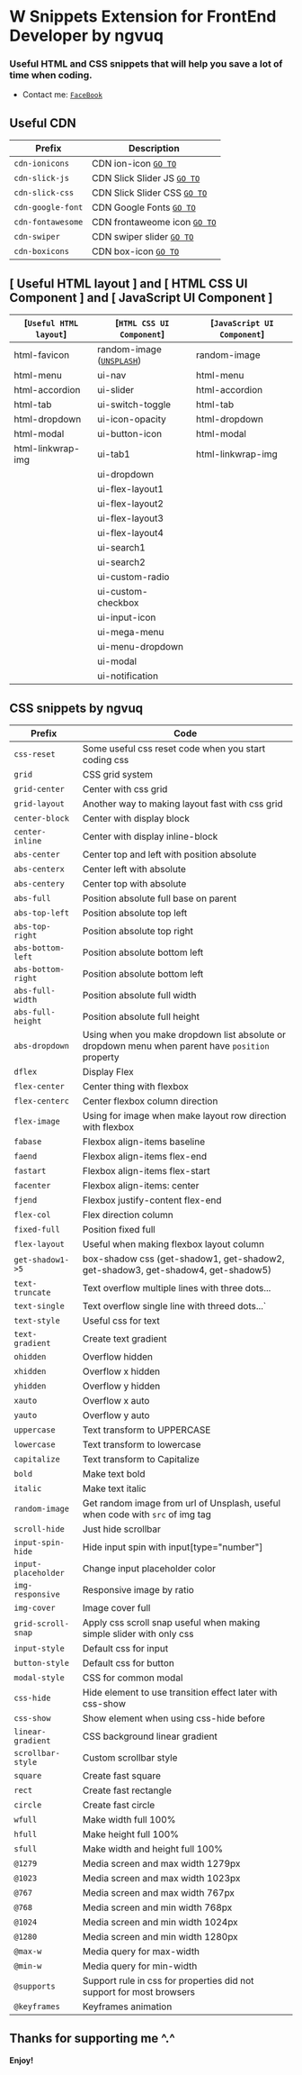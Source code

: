 # W Snippets Extension for FrontEnd Developer by ngvuq

### Useful HTML and CSS snippets that will help you save a lot of time when coding.

-   Contact me: [`FaceBook`](https://www.facebook.com/ngvuq.11/)

## Useful CDN

| Prefix            | Description                                                           |
| ----------------- | --------------------------------------------------------------------- |
| `cdn-ionicons`    | CDN ion-icon [`GO TO`](`https://ionic.io/ionicons`)                   |
| `cdn-slick-js`    | CDN Slick Slider JS [`GO TO`](`https://kenwheeler.github.io/slick/`)  |
| `cdn-slick-css`   | CDN Slick Slider CSS [`GO TO`](`https://kenwheeler.github.io/slick/`) |
| `cdn-google-font` | CDN Google Fonts [`GO TO`](`https://fonts.google.com/`)               |
| `cdn-fontawesome` | CDN frontaweome icon [`GO TO`](`https://fontawesome.com/`)            |
| `cdn-swiper`      | CDN swiper slider [`GO TO`](`https://swiperjs.com/`)                  |
| `cdn-boxicons`    | CDN box-icon [`GO TO`](`https://boxicons.com/`)                       |

## [ Useful HTML layout ] and [ HTML CSS UI Component ] and [ JavaScript UI Component ]

| [`Useful HTML layout`] | [`HTML CSS UI Component`]                            | [`JavaScript UI Component`] |
| ---------------------- | ---------------------------------------------------- | --------------------------- |
| html-favicon           | random-image ([`UNSPLASH`](`https://unsplash.com/`)) | random-image                |
| html-menu              | ui-nav                                               | html-menu                   |
| html-accordion         | ui-slider                                            | html-accordion              |
| html-tab               | ui-switch-toggle                                     | html-tab                    |
| html-dropdown          | ui-icon-opacity                                      | html-dropdown               |
| html-modal             | ui-button-icon                                       | html-modal                  |
| html-linkwrap-img      | ui-tab1                                              | html-linkwrap-img           |
|                        | ui-dropdown                                          |                             |
|                        | ui-flex-layout1                                      |                             |
|                        | ui-flex-layout2                                      |                             |
|                        | ui-flex-layout3                                      |                             |
|                        | ui-flex-layout4                                      |                             |
|                        | ui-search1                                           |                             |
|                        | ui-search2                                           |                             |
|                        | ui-custom-radio                                      |                             |
|                        | ui-custom-checkbox                                   |                             |
|                        | ui-input-icon                                        |                             |
|                        | ui-mega-menu                                         |                             |
|                        | ui-menu-dropdown                                     |                             |
|                        | ui-modal                                             |                             |
|                        | ui-notification                                      |                             |

## CSS snippets by ngvuq

| Prefix              | Code                                                                                             |
| ------------------- | ------------------------------------------------------------------------------------------------ |
| `css-reset`         | Some useful css reset code when you start coding css                                             |
| `grid`              | CSS grid system                                                                                  |
| `grid-center`       | Center with css grid                                                                             |
| `grid-layout`       | Another way to making layout fast with css grid                                                  |
| `center-block`      | Center with display block                                                                        |
| `center-inline`     | Center with display inline-block                                                                 |
| `abs-center`        | Center top and left with position absolute                                                       |
| `abs-centerx`       | Center left with absolute                                                                        |
| `abs-centery`       | Center top with absolute                                                                         |
| `abs-full`          | Position absolute full base on parent                                                            |
| `abs-top-left`      | Position absolute top left                                                                       |
| `abs-top-right`     | Position absolute top right                                                                      |
| `abs-bottom-left`   | Position absolute bottom left                                                                    |
| `abs-bottom-right`  | Position absolute bottom left                                                                    |
| `abs-full-width`    | Position absolute full width                                                                     |
| `abs-full-height`   | Position absolute full height                                                                    |
| `abs-dropdown`      | Using when you make dropdown list absolute or dropdown menu when parent have `position` property |
| `dflex`             | Display Flex                                                                                     |
| `flex-center`       | Center thing with flexbox                                                                        |
| `flex-centerc`      | Center flexbox column direction                                                                  |
| `flex-image`        | Using for image when make layout row direction with flexbox                                      |
| `fabase`            | Flexbox align-items baseline                                                                     |
| `faend`             | Flexbox align-items flex-end                                                                     |
| `fastart`           | Flexbox align-items flex-start                                                                   |
| `facenter`          | Flexbox align-items: center                                                                      |
| `fjend`             | Flexbox justify-content flex-end                                                                 |
| `flex-col`          | Flex direction column                                                                            |
| `fixed-full`        | Position fixed full                                                                              |
| `flex-layout`       | Useful when making flexbox layout column                                                         |
| `get-shadow1->5`    | box-shadow css (get-shadow1, get-shadow2, get-shadow3, get-shadow4, get-shadow5)                 |
| `text-truncate`     | Text overflow multiple lines with three dots...                                                  |
| `text-single`       | Text overflow single line with threed dots...`                                                   |
| `text-style`        | Useful css for text                                                                              |
| `text-gradient`     | Create text gradient                                                                             |
| `ohidden`           | Overflow hidden                                                                                  |
| `xhidden`           | Overflow x hidden                                                                                |
| `yhidden`           | Overflow y hidden                                                                                |
| `xauto`             | Overflow x auto                                                                                  |
| `yauto`             | Overflow y auto                                                                                  |
| `uppercase`         | Text transform to UPPERCASE                                                                      |
| `lowercase`         | Text transform to lowercase                                                                      |
| `capitalize`        | Text transform to Capitalize                                                                     |
| `bold`              | Make text bold                                                                                   |
| `italic`            | Make text italic                                                                                 |
| `random-image`      | Get random image from url of Unsplash, useful when code with `src` of img tag                    |
| `scroll-hide`       | Just hide scrollbar                                                                              |
| `input-spin-hide`   | Hide input spin with input[type="number"]                                                        |
| `input-placeholder` | Change input placeholder color                                                                   |
| `img-responsive`    | Responsive image by ratio                                                                        |
| `img-cover`         | Image cover full                                                                                 |
| `grid-scroll-snap`  | Apply css scroll snap useful when making simple slider with only css                             |
| `input-style`       | Default css for input                                                                            |
| `button-style`      | Default css for button                                                                           |
| `modal-style`       | CSS for common modal                                                                             |
| `css-hide`          | Hide element to use transition effect later with css-show                                        |
| `css-show`          | Show element when using css-hide before                                                          |
| `linear-gradient`   | CSS background linear gradient                                                                   |
| `scrollbar-style`   | Custom scrollbar style                                                                           |
| `square`            | Create fast square                                                                               |
| `rect`              | Create fast rectangle                                                                            |
| `circle`            | Create fast circle                                                                               |
| `wfull`             | Make width full 100%                                                                             |
| `hfull`             | Make height full 100%                                                                            |
| `sfull`             | Make width and height full 100%                                                                  |
| `@1279`             | Media screen and max width 1279px                                                                |
| `@1023`             | Media screen and max width 1023px                                                                |
| `@767`              | Media screen and max width 767px                                                                 |
| `@768`              | Media screen and min width 768px                                                                 |
| `@1024`             | Media screen and min width 1024px                                                                |
| `@1280`             | Media screen and min width 1280px                                                                |
| `@max-w`            | Media query for max-width                                                                        |
| `@min-w`            | Media query for min-width                                                                        |
| `@supports`         | Support rule in css for properties did not support for most browsers                             |
| `@keyframes`        | Keyframes animation                                                                              |

## Thanks for supporting me ^.^

**Enjoy!**
